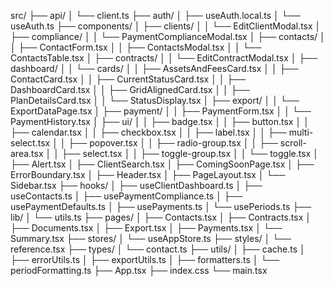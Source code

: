 src/
├── api/
│   └── client.ts
├── auth/
│   ├── useAuth.local.ts
│   └── useAuth.ts
├── components/
│   ├── clients/
│   │   └── EditClientModal.tsx
│   ├── compliance/
│   │   └── PaymentComplianceModal.tsx
│   ├── contacts/
│   │   ├── ContactForm.tsx
│   │   ├── ContactsModal.tsx
│   │   └── ContactsTable.tsx
│   ├── contracts/
│   │   └── EditContractModal.tsx
│   ├── dashboard/
│   │   └── cards/
│   │       ├── AssetsAndFeesCard.tsx
│   │       ├── ContactCard.tsx
│   │       ├── CurrentStatusCard.tsx
│   │       ├── DashboardCard.tsx
│   │       ├── GridAlignedCard.tsx
│   │       ├── PlanDetailsCard.tsx
│   │       └── StatusDisplay.tsx
│   ├── export/
│   │   └── ExportDataPage.tsx
│   ├── payment/
│   │   ├── PaymentForm.tsx
│   │   └── PaymentHistory.tsx
│   ├── ui/
│   │   ├── badge.tsx
│   │   ├── button.tsx
│   │   ├── calendar.tsx
│   │   ├── checkbox.tsx
│   │   ├── label.tsx
│   │   ├── multi-select.tsx
│   │   ├── popover.tsx
│   │   ├── radio-group.tsx
│   │   ├── scroll-area.tsx
│   │   ├── select.tsx
│   │   ├── toggle-group.tsx
│   │   └── toggle.tsx
│   ├── Alert.tsx
│   ├── ClientSearch.tsx
│   ├── ComingSoonPage.tsx
│   ├── ErrorBoundary.tsx
│   ├── Header.tsx
│   ├── PageLayout.tsx
│   └── Sidebar.tsx
├── hooks/
│   ├── useClientDashboard.ts
│   ├── useContacts.ts
│   ├── usePaymentCompliance.ts
│   ├── usePaymentDefaults.ts
│   ├── usePayments.ts
│   └── usePeriods.ts
├── lib/
│   └── utils.ts
├── pages/
│   ├── Contacts.tsx
│   ├── Contracts.tsx
│   ├── Documents.tsx
│   ├── Export.tsx
│   ├── Payments.tsx
│   └── Summary.tsx
├── stores/
│   └── useAppStore.ts
├── styles/
│   └── reference.tsx
├── types/
│   └── contact.ts
├── utils/
│   ├── cache.ts
│   ├── errorUtils.ts
│   ├── exportUtils.ts
│   ├── formatters.ts
│   └── periodFormatting.ts
├── App.tsx
├── index.css
└── main.tsx
